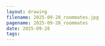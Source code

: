 ```yaml
---
layout: drawing
filename: 2025-09-28_roommates.jpg
pagename: 2025-09-28_roommates
date: 2025-09-28
tags:
---
```

